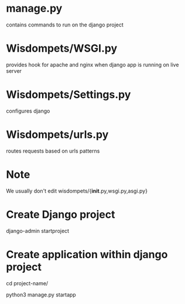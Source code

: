 # manage.py

contains commands to run on the django project

# Wisdompets/WSGI.py 

provides hook for apache and nginx when django app is running on
live server

# Wisdompets/Settings.py 

configures django

# Wisdompets/urls.py

routes requests based on urls patterns

# Note
We usually don't edit wisdompets/{__init__.py,wsgi.py,asgi.py} 

# Create Django project
django-admin startproject <project-name>

# Create application within django project
cd project-name/

python3 manage.py startapp <app-1>